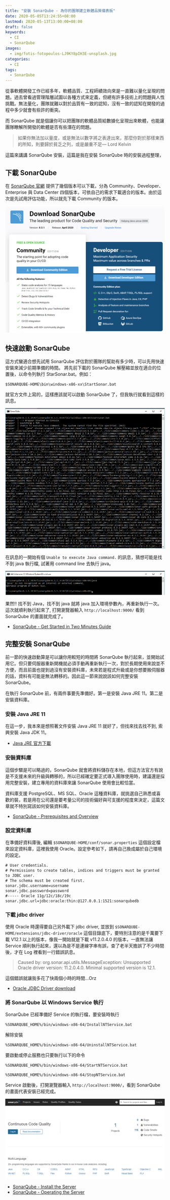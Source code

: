 ```yaml
---
title: "安裝 SonarQube - 為你的團隊建立軟體品質儀表板"
date: 2020-05-05T13:24:55+08:00
lastmod: 2020-05-13T13:00:00+08:00
draft: false
keywords:
  - CI
  - SonarQube
images:
  - img/fotis-fotopoulos-LJ9KY8pIH3E-unsplash.jpg
categories:
  - CI
tags:
  - SonarQube
---
```


從事軟體開發工作已經多年，軟體品質、工程師績效向來是一直難以量化呈現的問題。過去曾看過管理階層試圖以各種方式來定義，但總有許多技術上的問題與人性挑戰。無法量化，團隊就難以對於品質有一致的認知，沒有一致的認知在開發的過程中多少就會有些許的衝突。

而 SonarQube 就是個讓你可以把團隊的軟體品質給數據化呈現出來軟體，也能讓團隊瞭解所開發的軟體是否有些潛在的問題。

> 如果你無法加以量度，或是無法以數字將之表達出來，那麼你對於那樣東西的所知，則要歸於貧乏之列，或是嚴重不足— Lord Kelvin

這篇來講講 SonarQube 安裝，這篇是我在安裝 SonarQube 時的安裝過程整理，

## 下載 SonarQube

在 [SonarQube 官網](https://www.sonarqube.org/downloads/) 提供了幾個版本可以下載，分為 Community、Developer、Enterprise 與 Data Center 四個版本，可依自己的需求下載適合的版本。由於這次是先試用評估功能，所以就先下載 Community 的版本。

![SonarQube download](images/SonarQube_download.PNG)

## 快速啟動 SonarQube

這方式蠻適合想先試用 SonarQube 評估對於團隊的幫助有多少時，可以先用快速安裝來減少前期準備的時間。
將先前下載的 SonarQube 解壓縮並放在適合的位置後，以命令列執行 StarSonar.bat。例如：

```batch
$SONARQUBE-HOME\bin\windows-x86-xx\StartSonar.bat
```

就官方文件上寫的，這樣應該就可以啟動 SonarQube 了，但我執行就看到這樣的訊息。

![SonarQube execute fail](images/SonarQube_execute_fail.PNG)

在訊息的一開始有個 `Unable to execute Java command.` 的訊息，猜想可能是找不到 java 執行檔, 試著用 command line 去執行 java。

![execute java](images/execute_java.PNG)

果然!! 找不到 Java，找不到 java 就將 java 加入環境參數內，再重新執行一次。這次就順利執行起來了, 打開瀏覽器輸入 `http://localhost:9000/` 看到 SonarQube 的畫面就完成了。

- [SonarQube - Get Started in Two Minutes Guide](https://docs.sonarqube.org/latest/setup/get-started-2-minutes/)

## 完整安裝 SonarQube

前一節的快速啟動算是可以讓你用較短的時間將 SonarQube 執行起來，並開始試用它。但只要伺服器重新開機就必須手動再重新執行一次，對於長期使用來說並不方便，而且前面也提到過沒有安裝資料庫，未來若是程式升級或是你想要搬伺服器的話，資料有可能是無法轉移的。因此這一節來說說該如何完整安裝 SonarQube。

在執行 SonarQube 前，有兩件事要先準備好。第一是安裝 Java JRE 11。第二是安裝資料庫。

### 安裝 Java JRE 11

在這一步，我本來是想照著文件安裝 Java JRE 11 就好了，但找來找去找不到, 索興安裝 Java JDK 11。

- [Java JRE 官方下載](https://www.oracle.com/java/technologies/javase-jdk11-downloads.html)

### 安裝資料庫

這個步驟是可以略過的，SonarQube 就會將資料儲存在本地，但這方法官方有說是不支援未來的升級與轉移的，所以已經確定要正式導入團隊使用時，建議還是採用完整安裝，建立專用的資料庫來讓 SonarQube 使用會比較恰當。

資料庫支援 PostgreSQL、MS SQL、Oracle 這種資料庫，就挑選自己熟悉或喜歡的裝，若是用在公司還是要考量公司的技術偏好與可支援的程度來決定，這篇文章就不特別寫該如何安裝資料庫。

- [SonarQube - Prerequisites and Overview](https://docs.sonarqube.org/latest/requirements/requirements/)

### 設定資料庫

在準備好資料庫後, 編輯 `$SONARQUBE-HOME/conf/sonar.properties` 這個設定檔來設定資料庫，這裡我使用 Oracle。設定參考如下，請再自己換成屬於自己環境的設定。

```config
# User credentials.
# Permissions to create tables, indices and triggers must be granted to JDBC user.
# The schema must be created first.
sonar.jdbc.username=username
sonar.jdbc.password=password
#----- Oracle 11g/12c/18c/19c
sonar.jdbc.url=jdbc:oracle:thin:@127.0.0.1:1521:sonarqubedb
```

### 下載 jdbc driver

使用 Oracle 時還得要自己另外載下 jdbc driver, 並放到 `$SONARQUBE-HOME/extensions/jdbc-driver/oracle` 這個目錄底下，要特別注意的是千萬要下載 V12.1 以上的版本，像我一開始就是下載 v11.2.0.4.0 的版本，一直無法讓 Service 順利執行起來，還以為是不是連線字串有誤，查了老半天擔誤了不少時間後，才在 Log 裡看到一行錯誤訊息。

> Caused by: org.sonar.api.utils.MessageException: Unsupported Oracle driver version: 11.2.0.4.0. Minimal supported version is 12.1.

這個錯誤就讓我多花了快兩個小時的時間...Orz

- [Oracle JDBC Driver download](https://www.oracle.com/database/technologies/jdbc-upc-downloads.html)

### 將 SonarQube 以 Windows Service 執行

SonarQube 已經準備好 Service 的執行檔，要安裝時執行

```batch
%SONARQUBE_HOME%/bin/windows-x86-64/InstallNTService.bat
```

解除安裝

```batch
%SONARQUBE_HOME%/bin/windows-x86-64/UninstallNTService.bat
```

要啟動或停止服務也只要執行以下的命令

```batch
%SONARQUBE_HOME%/bin/windows-x86-64/StartNTService.bat
```

```batch
%SONARQUBE_HOME%/bin/windows-x86-64/StopNTService.bat
```

Service 啟動後，打開瀏覽器輸入 `http://localhost:9000/`，看到 SonarQube 的畫面代表安裝已經完成。

![SonarQube Screen](images/SonarQube_screen.PNG)

- [SonarQube - Install the Server](https://docs.sonarqube.org/latest/setup/install-server/)
- [SonarQube - Operating the Server](https://docs.sonarqube.org/latest/setup/operate-server/)
